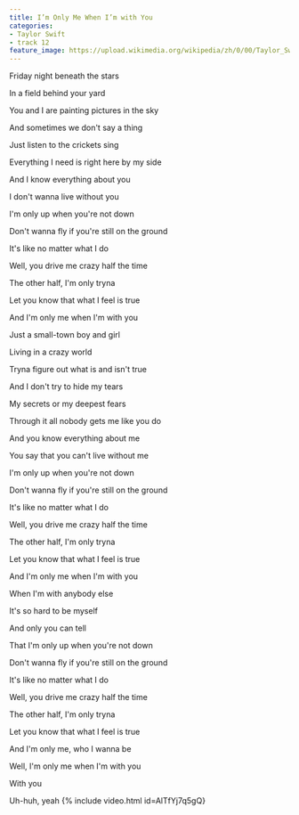 ```yaml
---
title: I’m Only Me When I’m with You
categories:
- Taylor Swift
- track 12
feature_image: https://upload.wikimedia.org/wikipedia/zh/0/00/Taylor_Swift_album.jpg
--- 
```

Friday night beneath the stars

In a field behind your yard

You and I are painting pictures in the sky

And sometimes we don't say a thing

Just listen to the crickets sing

Everything I need is right here by my side

And I know everything about you

I don't wanna live without you

I'm only up when you're not down

Don't wanna fly if you're still on the ground

It's like no matter what I do

Well, you drive me crazy half the time

The other half, I'm only tryna

Let you know that what I feel is true

And I'm only me when I'm with you

Just a small-town boy and girl

Living in a crazy world

Tryna figure out what is and isn't true

And I don't try to hide my tears

My secrets or my deepest fears

Through it all nobody gets me like you do

And you know everything about me

You say that you can't live without me

I'm only up when you're not down

Don't wanna fly if you're still on the ground

It's like no matter what I do

Well, you drive me crazy half the time

The other half, I'm only tryna

Let you know that what I feel is true

And I'm only me when I'm with you

When I'm with anybody else

It's so hard to be myself

And only you can tell

That I'm only up when you're not down

Don't wanna fly if you're still on the ground

It's like no matter what I do

Well, you drive me crazy half the time

The other half, I'm only tryna

Let you know that what I feel is true

And I'm only me, who I wanna be

Well, I'm only me when I'm with you

With you

Uh-huh, yeah
{% include video.html id=AlTfYj7q5gQ}